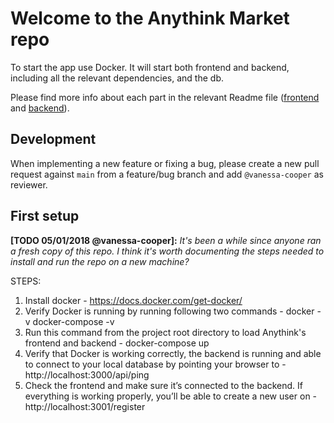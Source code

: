 # Welcome to the Anythink Market repo

To start the app use Docker. It will start both frontend and backend, including all the relevant dependencies, and the db.

Please find more info about each part in the relevant Readme file ([frontend](frontend/readme.md) and [backend](backend/README.md)).

## Development

When implementing a new feature or fixing a bug, please create a new pull request against `main` from a feature/bug branch and add `@vanessa-cooper` as reviewer.

## First setup

**[TODO 05/01/2018 @vanessa-cooper]:** _It's been a while since anyone ran a fresh copy of this repo. I think it's worth documenting the steps needed to install and run the repo on a new machine?_

STEPS:

1. Install docker - https://docs.docker.com/get-docker/
2. Verify Docker is running by running following two commands - 
   docker -v
   docker-compose -v
3. Run this command from the project root directory to load Anythink's frontend and backend -
   docker-compose up
4. Verify that Docker is working correctly, the backend is running and able to connect to your local database by pointing your browser to -     
   http://localhost:3000/api/ping
5. Check the frontend and make sure it’s connected to the backend. If everything is working properly, you’ll be able to create a new user on - 
   http://localhost:3001/register
 
